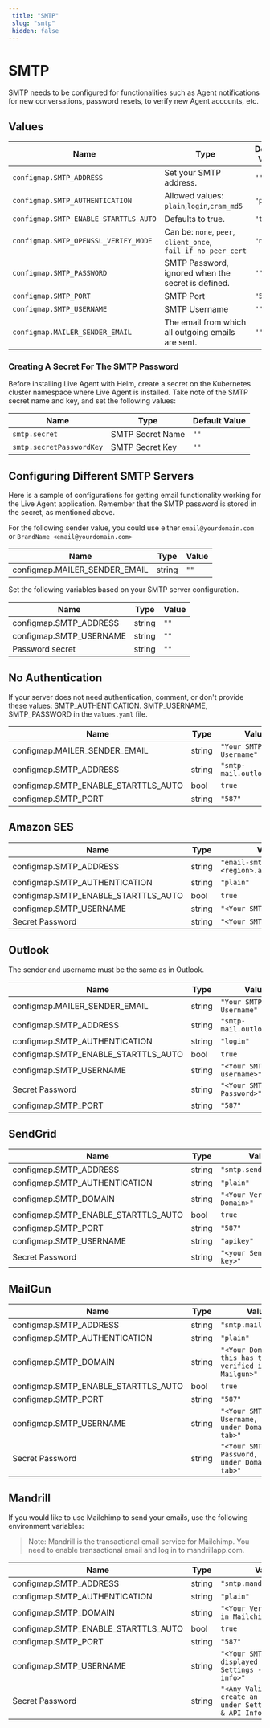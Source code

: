 ```yaml
---
 title: "SMTP" 
 slug: "smtp" 
 hidden: false 
---
```

# SMTP

SMTP needs to be configured for functionalities such as Agent notifications for new conversations, password resets, to verify new Agent accounts, etc.

## Values

| Name                                  | Type                                                          | Default Value |
|---------------------------------------|---------------------------------------------------------------|---------------|
| `configmap.SMTP_ADDRESS`              | Set your SMTP address.                                        | `""`          |
| `configmap.SMTP_AUTHENTICATION`       | Allowed values: `plain`,`login`,`cram_md5`                    | `"plain"`     |
| `configmap.SMTP_ENABLE_STARTTLS_AUTO` | Defaults to true.                                             | `"true"`      |
| `configmap.SMTP_OPENSSL_VERIFY_MODE`  | Can be: `none`, `peer`, `client_once`, `fail_if_no_peer_cert` | `"none"`      |
| `configmap.SMTP_PASSWORD`             | SMTP Password, ignored when the secret is defined.            | `""`          |
| `configmap.SMTP_PORT`                 | SMTP Port                                                     | `"587"`       |
| `configmap.SMTP_USERNAME`             | SMTP Username                                                 | `""`          |
| `configmap.MAILER_SENDER_EMAIL`       | The email from which all outgoing emails are sent.            | `""`          |

### Creating A Secret For The SMTP Password

Before installing Live Agent with Helm, create a secret on the Kubernetes cluster namespace where Live Agent is installed. Take note of the SMTP secret name and key, and set the following values:

| Name                     | Type             | Default Value |
|--------------------------|------------------|---------------|
| `smtp.secret`            | SMTP Secret Name | `""`          |
| `smtp.secretPasswordKey` | SMTP Secret Key  | `""`          |

## Configuring Different SMTP Servers

Here is a sample of configurations for getting email functionality working for the Live Agent application.  Remember that the SMTP password is stored in the secret, as mentioned above.

For the following sender value, you could use either `email@yourdomain.com` or `BrandName <email@yourdomain.com>`

| Name                          | Type   | Value | 
|-------------------------------|--------|-------| 
| configmap.MAILER_SENDER_EMAIL | string | `""`  |

Set the following variables based on your SMTP server configuration.

| Name                    | Type   | Value | 
|-------------------------|--------|-------| 
| configmap.SMTP_ADDRESS  | string | `""`  |
| configmap.SMTP_USERNAME | string | `""`  |
| Password secret         | string | `""`  |

## No Authentication

If your server does not need authentication, comment, or don't provide these values: SMTP_AUTHENTICATION.
SMTP_USERNAME, SMTP_PASSWORD in the `values.yaml` file.

| Name                                | Type    | Value                     | 
|-------------------------------------|---------|---------------------------| 
| configmap.MAILER_SENDER_EMAIL       | string  | `"Your SMTP Username"`    |
| configmap.SMTP_ADDRESS              | string  | `"smtp-mail.outlook.com"` |
| configmap.SMTP_ENABLE_STARTTLS_AUTO | bool    | `true`                    |
| configmap.SMTP_PORT                 | string  | `"587"`                   |

## Amazon SES

| Name                                | Type   | Value                                 | 
|-------------------------------------|--------|---------------------------------------| 
| configmap.SMTP_ADDRESS              | string | `"email-smtp.<region>.amazonaws.com"` |
| configmap.SMTP_AUTHENTICATION       | string | `"plain"`                             |
| configmap.SMTP_ENABLE_STARTTLS_AUTO | bool   | `true`                                |
| configmap.SMTP_USERNAME             | string | `"<Your SMTP Username>"`              |
| Secret Password                     | string | `"<Your SMTP Password>"`              |


## Outlook

The sender and username must be the same as in Outlook.

| Name                                | Type   | Value                     | 
|-------------------------------------|--------|---------------------------| 
| configmap.MAILER_SENDER_EMAIL       | string | `"Your SMTP Username"`    |
| configmap.SMTP_ADDRESS              | string | `"smtp-mail.outlook.com"` |
| configmap.SMTP_AUTHENTICATION       | string | `"login"`                 |
| configmap.SMTP_ENABLE_STARTTLS_AUTO | bool   | `true`                    |
| configmap.SMTP_USERNAME             | string | `"<Your SMTP username>"`  |
| Secret Password                     | string | `"<Your SMTP Password>"`  |
| configmap.SMTP_PORT                 | string | `"587"`                   |


## SendGrid

| Name                                | Type   | Value                       | 
|-------------------------------------|--------|-----------------------------| 
| configmap.SMTP_ADDRESS              | string | `"smtp.sendgrid.net"`       |
| configmap.SMTP_AUTHENTICATION       | string | `"plain"`                   |
| configmap.SMTP_DOMAIN               | string | `"<Your Verified Domain>"`  |
| configmap.SMTP_ENABLE_STARTTLS_AUTO | bool   | `true`                      |
| configmap.SMTP_PORT                 | string | `"587"`                     |
| configmap.SMTP_USERNAME             | string | `"apikey"`                  |
| Secret Password                     | string | `"<your Sendgrid API key>"` |


## MailGun

| Name                                | Type    | Value                                                 | 
|-------------------------------------|---------|-------------------------------------------------------| 
| configmap.SMTP_ADDRESS              | string  | `"smtp.mailgun.org"`                                  |
| configmap.SMTP_AUTHENTICATION       | string  | `"plain"`                                             |
| configmap.SMTP_DOMAIN               | string  | `"<Your Domain, this has to be verified in Mailgun>"` |
| configmap.SMTP_ENABLE_STARTTLS_AUTO | bool    | `true`                                                |
| configmap.SMTP_PORT                 | string  | `"587"`                                               |
| configmap.SMTP_USERNAME             | string  | `"<Your SMTP Username, view under Domains tab>"`      |
| Secret Password                     | string  | `"<Your SMTP Password, view under Domains tab>"`      |


## Mandrill
If you would like to use Mailchimp to send your emails, use the following environment variables:

>Note: Mandrill is the transactional email service for Mailchimp. You need to enable transactional email and log in to mandrillapp.com.

| Name                                | Type   | Value                                                                        | 
|-------------------------------------|--------|------------------------------------------------------------------------------| 
| configmap.SMTP_ADDRESS              | string | `"smtp.mandrillapp.com"`                                                     |
| configmap.SMTP_AUTHENTICATION       | string | `"plain"`                                                                    |
| configmap.SMTP_DOMAIN               | string | `"<Your Verified Domain in Mailchimp>"`                                      |
| configmap.SMTP_ENABLE_STARTTLS_AUTO | bool   | `true`                                                                       |
| configmap.SMTP_PORT                 | string | `"587"`                                                                      |
| configmap.SMTP_USERNAME             | string | `"<Your SMTP Username, displayed under Settings -> SMTP & API info>"`        |
| Secret Password                     | string | `"<Any Valid API key, create an API key under Settings -> SMTP & API Info>"` |

